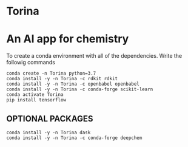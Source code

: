 # Torina
An AI app for chemistry
=======

To create a conda environment with all of the dependencies. Write the followig commands
```
conda create -n Torina python=3.7
conda install -y -n Torina -c rdkit rdkit 
conda install -y -n Torina -c openbabel openbabel
conda install -y -n Torina -c conda-forge scikit-learn
conda activate Torina
pip install tensorflow
```
## OPTIONAL PACKAGES
```
conda install -y -n Torina dask
conda install -y -n Torina -c conda-forge deepchem
```
